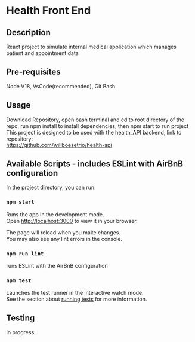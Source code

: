 # Health Front End

## Description
React project to simulate internal medical application which manages patient and appointment data

## Pre-requisites
Node V18, VsCode(recommended), Git Bash

## Usage
Download Repository, open bash terminal and cd to root directory of the repo, run npm install to install dependencies, then npm start to run project</br>
This project is designed to be used with the health_API backend, link to repository:</br>
https://github.com/willboesetrio/health-api

## Available Scripts - includes ESLint with AirBnB configuration

In the project directory, you can run:

### `npm start`

Runs the app in the development mode.\
Open [http://localhost:3000](http://localhost:3000) to view it in your browser.

The page will reload when you make changes.\
You may also see any lint errors in the console.

### `npm run lint`

runs ESLint with the AirBnB configuration

### `npm test`

Launches the test runner in the interactive watch mode.\
See the section about [running tests](https://facebook.github.io/create-react-app/docs/running-tests) for more information.

## Testing
In progress..